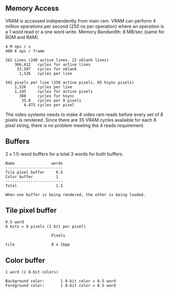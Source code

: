 Memory Access
-------------

VRAM is accessed independently from main ram.
VRAM can perform 4 million operations per second
(250 ns per operation)
where an operation is a 1 word read or a one word write.
Memory Bandwidth: 8 MB/sec (same for ROM and RAM).

```
4 M ops / s
400 K ops / frame

262 Lines (240 active lines, 22 vblank lines)
    366,412   cycles for active lines
     33,587   cycles for vblank
      1,526   cycles per line

341 pixels per line (256 active pixels, 85 hsync pixels)
    1,526     cycles per line
    1,145     cycles for active pixels
      380     cycles for hsync
       35.8   cycles per 8 pixels
        4.475 cycles per pixel
```

The video systems needs to make
4 video ram reads before every set of 8 pixels is rendered.
Since there are 35 VRAM cycles available for each 8 pixel string,
there is no problem meeting the 4 reads requirement.


Buffers
-------

2 x 1.5-word buffers
for a total 3 words for both buffers.

```
Name                words
-------------------------
Tile pixel buffer     0.5
Color buffer          1
-------------------------
Total                 1.5

When one buffer is being rendered, the other is being loaded.
```


Tile pixel buffer
---------------------------
```
0.5 word
8 bits = 8 pixels (1 bit per pixel)

                    Pixels

tile                8 x 1bpp
```


Color buffer
------------

```
1 word (2 8-bit colors)

Background color:       1 8-bit color = 0.5 word
Foreground color:       1 8-bit color = 0.5 word
```
